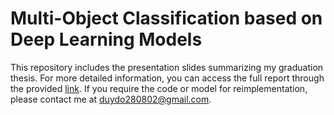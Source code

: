 # Multi-Object Classification based on Deep Learning Models

This repository includes the presentation slides summarizing my graduation thesis. For more detailed information, you can access the full report through the provided [link](https://drive.google.com/file/d/1ZHAYnq5sYW_ZHnlvVQ4O0ppy5xUBcoDA/view?usp=sharing). If you require the code or model for reimplementation, please contact me at duydo280802@gmail.com.
